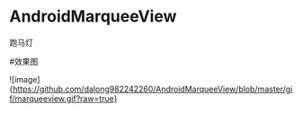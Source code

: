 # AndroidMarqueeView
跑马灯


#效果图

![image]{https://github.com/dalong982242260/AndroidMarqueeView/blob/master/gif/marqueeview.gif?raw=true}
